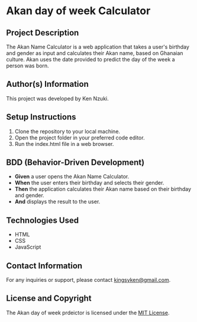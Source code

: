 # Akan day of week Calculator

## Project Description

The Akan Name Calculator is a web application that takes a user's birthday and gender as input and calculates their Akan name, based on Ghanaian culture. Akan uses the date provided to predict the day of the week a person was born.

## Author(s) Information

This project was developed by Ken Nzuki.

## Setup Instructions

1. Clone the repository to your local machine.
2. Open the project folder in your preferred code editor.
3. Run the index.html file in a web browser.

## BDD (Behavior-Driven Development)

- **Given** a user opens the Akan Name Calculator.
- **When** the user enters their birthday and selects their gender.
- **Then** the application calculates their Akan name based on their birthday and gender.
- **And** displays the result to the user.

## Technologies Used

- HTML
- CSS
- JavaScript

## Contact Information

For any inquiries or support, please contact kingsyken@gmail.com.

## License and Copyright

The Akan day of week prdeictor is licensed under the [MIT License](LICENSE).